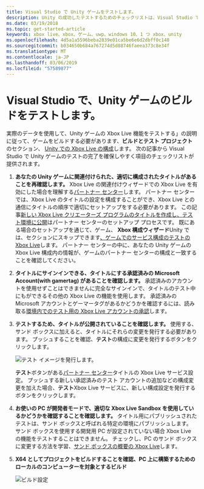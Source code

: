 ```yaml
---
title: Visual Studio で Unity ゲームをテストします。
description: Unity の成功したテストするためのチェックリストは、Visual Studio でビルドします。
ms.date: 03/19/2018
ms.topic: get-started-article
keywords: xbox live、xbox、ゲーム、uwp、windows 10、1 つ xbox、unity
ms.openlocfilehash: 4d5a1a5596beba2839e01ca5be6e6d2dbff0c148
ms.sourcegitcommit: b034650b684a767274d5d88746faeea373c8e34f
ms.translationtype: MT
ms.contentlocale: ja-JP
ms.lasthandoff: 03/06/2019
ms.locfileid: "57589877"
---
```

# <a name="test-your-unity-game-build-in-visual-studio"></a>Visual Studio で、Unity ゲームのビルドをテストします。

実際のデータを使用して、Unity ゲームの Xbox Live 機能をテストする」の説明に従って、ゲームをビルドする必要があります、**ビルドとテスト プロジェクト**のセクション、 [Unity での Xbox Live の構成](configure-xbox-live-in-unity.md)します。 次の記事から Visual Studio で Unity ゲームのテストの完了を確保しやすく項目のチェックリストが提供されます。

1. **あなたの Unity ゲームに関連付けられた、適切に構成されたタイトルがあることを再確認します。**
    Xbox Live の関連付けウィザードでの Xbox Live を有効にした場合を理解する[パートナー センター](https://partner.microsoft.com/dashboard)します。 パートナー センターでは、Xbox Live のタイトルの設定を構成することができ、Xbox Live との通信にタイトルの順序で適切にセットアップをする必要があります。 この記事[新しい Xbox Live クリエーターズ プログラムのタイトルを作成し、テスト環境に公開](create-and-test-a-new-creators-title.md)はパートナー センターのセットアップ プロセスです。 既にある場合のセットアップを通じて、ゲーム、 **Xbox 構成ウィザード**Unity では、セクションにスキップできます[、ゲームでのサービス構成のテストの Xbox Live](create-and-test-a-new-creators-title.md#test-xbox-live-service-configuration-in-your-game)します。 パートナー センターの中に、あなたの Unity ゲームの Xbox Live 構成内の情報が、ゲームのパートナー センターの構成と一致することを確認してください。

2. **タイトルにサインインできる、タイトルにする承認済みの Microsoft Account(with gamertag) があることを確認します。**
    承認済みのアカウントを使用せずことはできませんに完全なサインインで、タイトルのテスト中にもができるその他の Xbox Live の機能を使用します。 承認済みの Microsoft アカウントとゲーマータグがあるかどうかを確認するには、読み取る[環境内でのテスト用の Xbox Live アカウントの承認](authorize-xbox-live-accounts.md)します。

3. **テストするため、タイトルが公開されていることを確認します。**
    使用する、サンド ボックスに加えると、タイトルにそれらの変更を発行する必要があります。 プッシュすることを確認、**テスト**の構成に変更を発行するボタンをクリックします。

    ![テスト イメージを発行します。](../images/creators_udc/creators_udc_xboxlive_config_test.png)

    **テスト**ボタンがある[パートナー センター](https://partner.microsoft.com/dashboard)タイトルの Xbox Live サービス設定。 プッシュする新しい承認済みのテスト アカウントの追加などの構成変更を加えた場合、**テスト**Xbox Live サービスに、新しい構成設定を発行するボタンをクリックします。

4. **お使いの PC が開発者モードで、適切な Xbox Live Sandbox を使用しているかどうかを確認することを確認します。**
    タイトル用にパブリッシュされたテストは、サンド ボックスと呼ばれる特定の環境にパブリッシュします。 サンド ボックスを使用する開発用 PC が設定されていない場合 Xbox Live の機能をテストすることはできません。 チェックし、PC のサンド ボックスに変更する方法を学習、[サンド ボックスの概要の Xbox Live](xbox-live-sandboxes-creators.md)します。

5. **X64 としてプロジェクトをビルドすることを確認、PC 上に構築するためのローカルのコンピューターを対象とするビルド**

    ![ビルド設定](../images/unity/get-started-with-creators/vsBuildSettings.JPG)